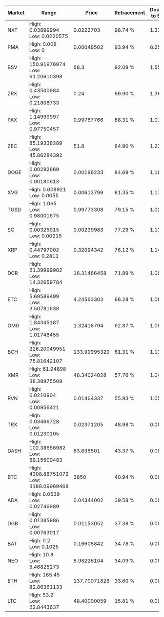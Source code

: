 | Market | Range | Price| Retracement | Doubles to 50% |
| --- | --- | --- | --- | --- |
| NXT | High: 0.03899994<br />Low: 0.0220575 | 0.0222703 | 98.74 % | 1.37 |
| PMA | High: 0.008<br />Low: 0 | 0.00048502 | 93.94 % | 8.25 |
| BSV | High: 150.91976974<br />Low: 61.20610398 | 68.3 | 92.09 % | 1.55 |
| ZRX | High: 0.43500984<br />Low: 0.21808733 | 0.24 | 89.90 % | 1.36 |
| PAX | High: 1.14999997<br />Low: 0.97750457 | 0.99767766 | 88.31 % | 1.07 |
| ZEC | High: 85.19338289<br />Low: 45.86284392 | 51.8 | 84.90 % | 1.27 |
| DOGE | High: 0.00282669<br />Low: 0.00180613 | 0.00196233 | 84.69 % | 1.18 |
| XVG | High: 0.008921<br />Low: 0.0055 | 0.00613799 | 81.35 % | 1.17 |
| TUSD | High: 1.065<br />Low: 0.98001675 | 0.99773308 | 79.15 % | 1.02 |
| SC | High: 0.00325015<br />Low: 0.00215 | 0.00239983 | 77.29 % | 1.13 |
| XRP | High: 0.44797002<br />Low: 0.2811 | 0.32094342 | 76.12 % | 1.14 |
| DCR | High: 21.39999982<br />Low: 14.32659784 | 16.31466458 | 71.89 % | 1.09 |
| ETC | High: 5.69589499<br />Low: 3.50781638 | 4.24563303 | 66.28 % | 1.08 |
| OMG | High: 1.84345187<br />Low: 1.01748455 | 1.32418794 | 62.87 % | 1.08 |
| BCH | High: 226.20049951<br />Low: 75.81642107 | 133.99995329 | 61.31 % | 1.13 |
| XMR | High: 61.94898<br />Low: 38.38975509 | 48.34024028 | 57.76 % | 1.04 |
| RVN | High: 0.0210904<br />Low: 0.00956421 | 0.01464337 | 55.93 % | 1.05 |
| TRX | High: 0.03466728<br />Low: 0.01230105 | 0.02371205 | 48.98 % | 0.00 |
| DASH | High: 102.38656982<br />Low: 59.15500483 | 83.638501 | 43.37 % | 0.00 |
| BTC | High: 4308.88751072<br />Low: 3188.09969468 | 3850 | 40.94 % | 0.00 |
| ADA | High: 0.0539<br />Low: 0.02746989 | 0.04344002 | 39.58 % | 0.00 |
| DGB | High: 0.01385886<br />Low: 0.00763017 | 0.01153052 | 37.38 % | 0.00 |
| BAT | High: 0.2<br />Low: 0.1025 | 0.16608842 | 34.78 % | 0.00 |
| NEO | High: 10.8<br />Low: 5.46825273 | 8.98226104 | 34.09 % | 0.00 |
| ETH | High: 165.45<br />Low: 82.86361133 | 137.70071828 | 33.60 % | 0.00 |
| LTC | High: 53.2<br />Low: 22.8443637 | 48.40000059 | 15.81 % | 0.00 |
